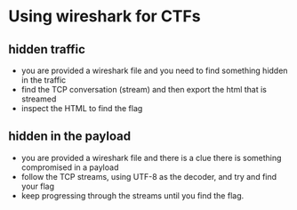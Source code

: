 # Using wireshark for CTFs

## hidden traffic

- you are provided a wireshark file and you need to find something hidden in the traffic
- find the TCP conversation (stream) and then export the html that is streamed
- inspect the HTML to find the flag

## hidden in the payload

- you are provided a wireshark file and there is a clue there is something compromised in a payload
- follow the TCP streams, using UTF-8 as the decoder, and try and find your flag
- keep progressing through the streams until you find the flag.